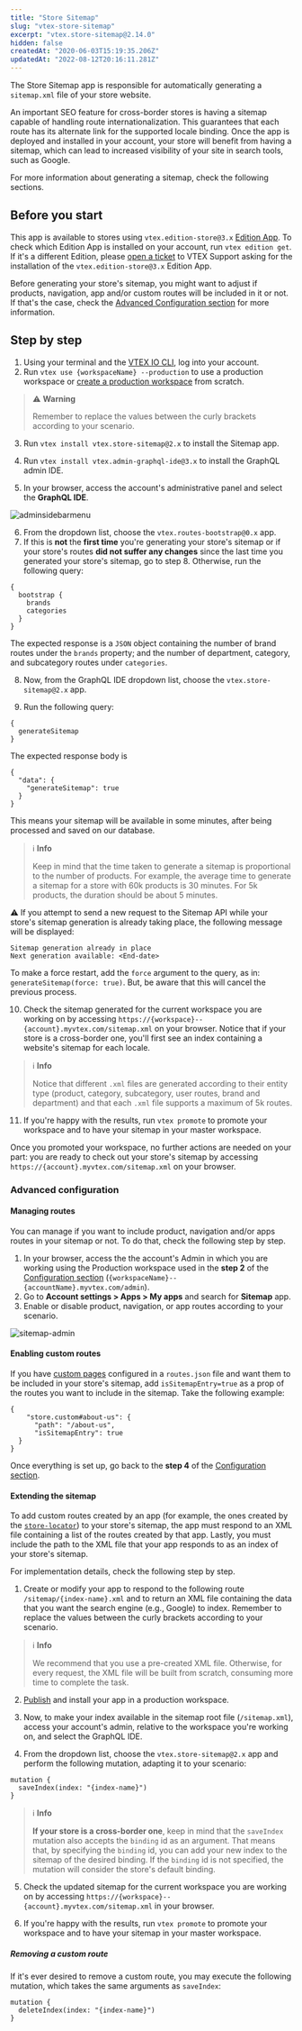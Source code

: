 ```yaml
---
title: "Store Sitemap"
slug: "vtex-store-sitemap"
excerpt: "vtex.store-sitemap@2.14.0"
hidden: false
createdAt: "2020-06-03T15:19:35.206Z"
updatedAt: "2022-08-12T20:16:11.281Z"
---
```

The Store Sitemap app is responsible for automatically generating a `sitemap.xml` file of your store website.

An important SEO feature for cross-border stores is having a sitemap capable of handling route internationalization. This guarantees that each route has its alternate link for the supported locale binding. Once the app is deployed and installed in your account, your store will benefit from having a sitemap, which can lead to increased visibility of your site in search tools, such as Google.

For more information about generating a sitemap, check the following sections.

## Before you start

This app is available to stores using `vtex.edition-store@3.x` [Edition App](https://vtex.io/docs/concepts/edition-app/). To check which Edition App is installed on your account, run `vtex edition get`. If it's a different Edition, please [open a ticket](https://help-tickets.vtex.com/smartlink/sso/login/zendesk) to VTEX Support asking for the installation of the `vtex.edition-store@3.x` Edition App.

Before generating your store's sitemap, you might want to adjust if products, navigation, app and/or custom routes will be included in it or not. If that's the case, check the [Advanced Configuration section](#advanced-configuration) for more information.

## Step by step

1. Using your terminal and the [VTEX IO CLI](https://vtex.io/docs/recipes/development/vtex-io-cli-installation-and-command-reference/), log into your account.
2. Run `vtex use {workspaceName} --production` to use a production workspace or [create a production workspace](https://vtex.io/docs/recipes/development/creating-a-production-workspace/) from scratch.

> ⚠️ **Warning**
>
> Remember to replace the values between the curly brackets according to your scenario.

3. Run `vtex install vtex.store-sitemap@2.x` to install the Sitemap app.

4. Run `vtex install vtex.admin-graphql-ide@3.x` to install the GraphQL admin IDE.
5. In your browser, access the account's administrative panel and select the **GraphQL IDE**.

![adminsidebarmenu](https://cdn.jsdelivr.net/gh/vtexdocs/dev-portal-content@main/images/vtex-store-sitemap-0.png)

6. From the dropdown list, choose the `vtex.routes-bootstrap@0.x` app.
7. If this is **not** the **first time** you're generating your store's sitemap or if your store's routes **did not suffer any changes** since the last time you generated your store's sitemap, go to step 8. Otherwise, run the following query:

```
{
  bootstrap {
    brands
    categories
  }
}
```

The expected response is a `JSON` object containing the number of brand routes under the `brands` property; and the number of department, category, and subcategory routes under `categories`.

8. Now, from the GraphQL IDE dropdown list, choose the `vtex.store-sitemap@2.x` app.

9. Run the following query:

```
{
  generateSitemap
}
```

The expected response body is

```
{
  "data": {
    "generateSitemap": true
  }
}
```

This means your sitemap will be available in some minutes, after being processed and saved on our database.

> ℹ️ **Info**
>
> Keep in mind that the time taken to generate a sitemap is proportional to the number of products. For example, the average time to generate a sitemap for a store with 60k products is 30 minutes. For 5k products, the duration should be about 5 minutes.

⚠️ If you attempt to send a new request to the Sitemap API while your store's sitemap generation is already taking place, the following message will be displayed:

```
Sitemap generation already in place
Next generation available: <End-date>
```

To make a force restart, add the `force` argument to the query, as in: `generateSitemap(force: true)`. But, be aware that this will cancel the previous process.

10. Check the sitemap generated for the current workspace you are working on by accessing `https://{workspace}--{account}.myvtex.com/sitemap.xml` on your browser. Notice that if your store is a cross-border one, you'll first see an index containing a website's sitemap for each locale.

> ℹ️ **Info**
>
> Notice that different `.xml` files are generated according to their entity type (product, category, subcategory, user routes, brand and department) and that each `.xml` file supports a maximum of 5k routes.

11. If you're happy with the results, run `vtex promote` to promote your workspace and to have your sitemap in your master workspace.

Once you promoted your workspace, no further actions are needed on your part: you are ready to check out your store's sitemap by accessing `https://{account}.myvtex.com/sitemap.xml` on your browser.

### Advanced configuration

#### Managing routes

You can manage if you want to include product, navigation and/or apps routes in your sitemap or not. To do that, check the following step by step.

1. In your browser, access the the account's Admin in which you are working using the Production workspace used in the **step 2** of the [Configuration section](#configuration) (`{workspaceName}--{accountName}.myvtex.com/admin`).
2. Go to **Account settings > Apps > My apps** and search for **Sitemap** app.
3. Enable or disable product, navigation, or app routes according to your scenario.

![sitemap-admin](https://cdn.jsdelivr.net/gh/vtexdocs/dev-portal-content@main/images/vtex-store-sitemap-1.png)

#### Enabling custom routes

If you have [custom pages](https://developers.vtex.com/vtex-developer-docs/docs/vtex-io-documentation-creating-a-new-custom-page) configured in a `routes.json` file and want them to be included in your store's sitemap, add `isSitemapEntry=true` as a prop of the routes you want to include in the sitemap. Take the following example:

```
{
    "store.custom#about-us": {
      "path": "/about-us",
      "isSitemapEntry": true
  }
}
```

Once everything is set up, go back to the **step 4** of the [Configuration section](#configuration).

#### Extending the sitemap

To add custom routes created by an app (for example, the ones created by the [`store-locator`](https://github.com/vtex-apps/store-locator)) to your store's sitemap, the app must respond to an XML file containing a list of the routes created by that app. Lastly, you must include the path to the XML file that your app responds to as an index of your store's sitemap.

For implementation details, check the following step by step.

1. Create or modify your app to respond to the following route `/sitemap/{index-name}.xml` and to return an XML file containing the data that you want the search engine (e.g., Google) to index. Remember to replace the values between the curly brackets according to your scenario.

> ℹ️ **Info**
>
> We recommend that you use a pre-created XML file. Otherwise, for every request, the XML file will be built from scratch, consuming more time to complete the task.

2. [Publish](https://developers.vtex.com/vtex-developer-docs/docs/vtex-io-documentation-publishing-an-app) and install your app in a production workspace.

3. Now, to make your index available in the sitemap root file (`/sitemap.xml`), access your account's admin, relative to the workspace you're working on, and select the GraphQL IDE.

4. From the dropdown list, choose the `vtex.store-sitemap@2.x` app and perform the following mutation, adapting it to your scenario:

```gql
mutation {
  saveIndex(index: "{index-name}")
}
```

> ℹ️ **Info**
>
> **If your store is a cross-border one**, keep in mind that the `saveIndex` mutation also accepts the `binding` id as an argument. That means that, by specifying the `binding` id, you can add your new index to the sitemap of the desired binding. If the `binding` id is not specified, the mutation will consider the store's default binding.

5. Check the updated sitemap for the current workspace you are working on by accessing `https://{workspace}--{account}.myvtex.com/sitemap.xml` in your browser.

6. If you're happy with the results, run `vtex promote` to promote your workspace and to have your sitemap in your master workspace.

##### Removing a custom route

If it's ever desired to remove a custom route, you may execute the following mutation, which takes the same arguments as `saveIndex`:

```gql
mutation {
  deleteIndex(index: "{index-name}")
}
```